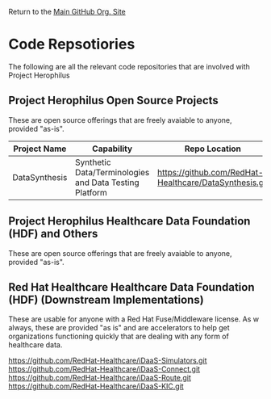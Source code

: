 Return to the <a href="https://github.com/Project-Herophilus" target="_blank">Main GitHub Org. Site</a>

# Code Repsotiories
The following are all the relevant code repositories that are involved with Project Herophilus

## Project Herophilus Open Source Projects
These are open source offerings that are freely avaiable to anyone, provided "as-is".

Project Name|Capability|Repo Location |
| -------------|---|----------|
|DataSynthesis|Synthetic Data/Terminologies and Data Testing Platform|https://github.com/RedHat-Healthcare/DataSynthesis.git|

## Project Herophilus Healthcare Data Foundation (HDF) and Others
These are open source offerings that are freely avaiable to anyone, provided "as-is".


## Red Hat Healthcare Healthcare Data Foundation (HDF) (Downstream Implementations)
These are usable for anyone with a Red Hat Fuse/Middleware license. As w always, these are provided
"as is" and are accelerators to help get organizations functioning quickly that are dealing with
any form of healthcare data.

https://github.com/RedHat-Healthcare/iDaaS-Simulators.git
https://github.com/RedHat-Healthcare/iDaaS-Connect.git
https://github.com/RedHat-Healthcare/iDaaS-Route.git
https://github.com/RedHat-Healthcare/iDaaS-KIC.git